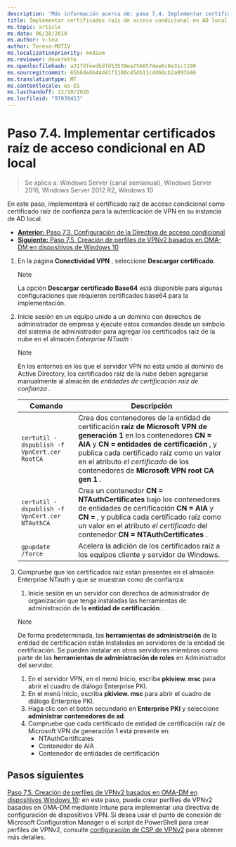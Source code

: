 ```yaml
---
description: 'Más información acerca de: paso 7,4. Implementar certificados raíz de acceso condicional en AD local'
title: Implementar certificados raíz de acceso condicional en AD local
ms.topic: article
ms.date: 06/28/2019
ms.author: v-tea
author: Teresa-MOTIV
ms.localizationpriority: medium
ms.reviewer: deverette
ms.openlocfilehash: a317dfeedbd7d53578ea7568574ee6c8e31c1190
ms.sourcegitcommit: 65b6de6b44d41f1180c45db11cdd60cb2a093b46
ms.translationtype: MT
ms.contentlocale: es-ES
ms.lasthandoff: 12/10/2020
ms.locfileid: "97039413"
---
```

# <a name="step-74-deploy-conditional-access-root-certificates-to-on-premises-ad"></a>Paso 7.4. Implementar certificados raíz de acceso condicional en AD local

>Se aplica a: Windows Server (canal semianual), Windows Server 2016, Windows Server 2012 R2, Windows 10

En este paso, implementará el certificado raíz de acceso condicional como certificado raíz de confianza para la autenticación de VPN en su instancia de AD local.

- [**Anterior:** Paso 7,3. Configuración de la Directiva de acceso condicional](vpn-config-conditional-access-policy.md)
- [**Siguiente:** Paso 7,5. Creación de perfiles de VPNv2 basados en OMA-DM en dispositivos de Windows 10](vpn-create-oma-dm-based-vpnv2-profiles.md)

1. En la página **Conectividad VPN** , seleccione **Descargar certificado**.

   >[!NOTE]
   >La opción **Descargar certificado Base64** está disponible para algunas configuraciones que requieren certificados base64 para la implementación.

2. Inicie sesión en un equipo unido a un dominio con derechos de administrador de empresa y ejecute estos comandos desde un símbolo del sistema de administrador para agregar los certificados raíz de la nube en el almacén *Enterprise NTauth* :

   >[!NOTE]
   >En los entornos en los que el servidor VPN no está unido al dominio de Active Directory, los certificados raíz de la nube deben agregarse manualmente al almacén de _entidades de certificación raíz de confianza_ .

   | Comando | Descripción |
   | --- | --- |
   | `certutil -dspublish -f VpnCert.cer RootCA` | Crea dos contenedores de la entidad de certificación **raíz de Microsoft VPN de generación 1** en los contenedores **CN = AIA** y **CN = entidades de certificación** , y publica cada certificado raíz como un valor en el atributo _el certificado_ de los contenedores de **Microsoft VPN root CA gen 1** . |
   | `certutil -dspublish -f VpnCert.cer NTAuthCA` | Crea un contenedor **CN = NTAuthCertificates** bajo los contenedores de entidades de certificación **CN = AIA** y **CN =** , y publica cada certificado raíz como un valor en el atributo _el certificado_ del contenedor **CN = NTAuthCertificates** . |
   | `gpupdate /force` | Acelera la adición de los certificados raíz a los equipos cliente y servidor de Windows. |

3. Compruebe que los certificados raíz están presentes en el almacén Enterprise NTauth y que se muestran como de confianza:
   1. Inicie sesión en un servidor con derechos de administrador de organización que tenga instaladas las herramientas de administración de la **entidad de certificación** .

   >[!NOTE]
   >De forma predeterminada, las **herramientas de administración** de la entidad de certificación están instaladas en servidores de la entidad de certificación. Se pueden instalar en otros servidores miembros como parte de las **herramientas de administración de roles** en Administrador del servidor.

   1. En el servidor VPN, en el menú Inicio, escriba **pkiview. msc** para abrir el cuadro de diálogo Enterprise PKI.
   1. En el menú Inicio, escriba **pkiview. msc** para abrir el cuadro de diálogo Enterprise PKI.
   1. Haga clic con el botón secundario en **Enterprise PKI** y seleccione **administrar contenedores de ad**.
   1. Compruebe que cada certificado de entidad de certificación raíz de Microsoft VPN de generación 1 está presente en:
      - NTAuthCertificates
      - Contenedor de AIA
      - Contenedor de entidades de certificación

## <a name="next-steps"></a>Pasos siguientes

[Paso 7,5. Creación de perfiles de VPNv2 basados en OMA-DM en dispositivos Windows 10](vpn-create-oma-dm-based-vpnv2-profiles.md): en este paso, puede crear perfiles de VPNv2 basados en OMA-DM mediante Intune para implementar una directiva de configuración de dispositivos VPN. Si desea usar el punto de conexión de Microsoft Configuration Manager o el script de PowerShell para crear perfiles de VPNv2, consulte [configuración de CSP de VPNv2](/windows/client-management/mdm/vpnv2-csp) para obtener más detalles.
